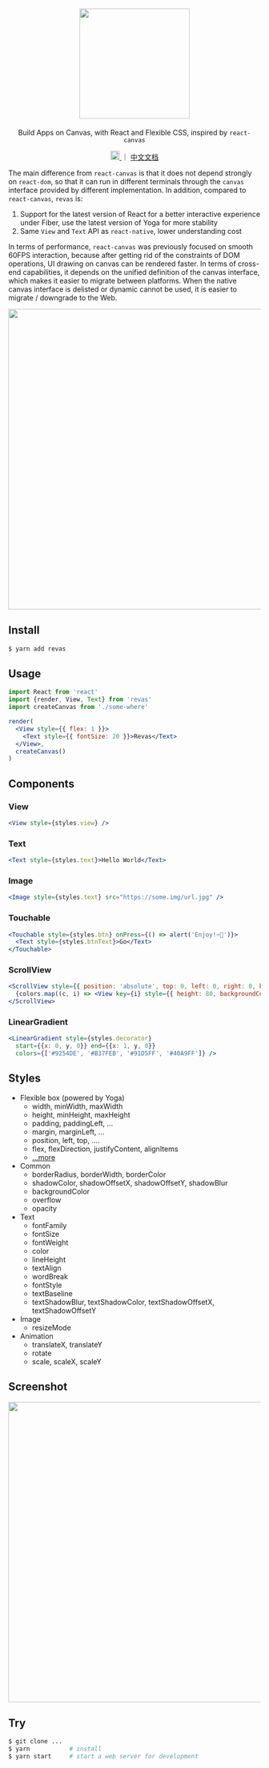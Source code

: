 <h1 align="center">
<img src="https://user-images.githubusercontent.com/5719833/74748305-3fb20680-52a3-11ea-81c3-98804dceb602.png" width=220 />
</h1>

<p align="center">
Build Apps on Canvas, with React and Flexible CSS, inspired by <code>react-canvas</code>
</p>

<p align="center">
  <a href="https://badge.fury.io/js/revas">
    <img src="https://badge.fury.io/js/revas.svg" alt="npm version" height="18">
  </a> ｜ <a href="https://github.com/pinqy520/revas/blob/master/doc/README-zh.md">中文文档</a>
</p>

The main difference from `react-canvas` is that it does not depend strongly on `react-dom`, so that it can run in different terminals through the `canvas` interface provided by different implementation. In addition, compared to `react-canvas`, `revas` is:

  1. Support for the latest version of React for a better interactive experience under Fiber, use the latest version of Yoga for more stability
  2. Same `View` and `Text` API as `react-native`, lower understanding cost

In terms of performance, `react-canvas` was previously focused on smooth 60FPS interaction, because after getting rid of the constraints of DOM operations, UI drawing on canvas can be rendered faster. In terms of cross-end capabilities, it depends on the unified definition of the canvas interface, which makes it easier to migrate between platforms. When the native canvas interface is delisted or dynamic cannot be used, it is easier to migrate / downgrade to the Web.

<p align="center">
  <img src="https://user-images.githubusercontent.com/5719833/74748350-52c4d680-52a3-11ea-9a00-f23c8f359b72.png" width=600 />
</p>

## Install

``` bash
$ yarn add revas
```

## Usage

```jsx
import React from 'react'
import {render, View, Text} from 'revas'
import createCanvas from './some-where'

render(
  <View style={{ flex: 1 }}>
    <Text style={{ fontSize: 20 }}>Revas</Text>
  </View>,
  createCanvas()
)
```

## Components

### View

```jsx
<View style={styles.view} />
```

### Text

```jsx
<Text style={styles.text}>Hello World</Text>
```

### Image

```jsx
<Image style={styles.text} src="https://some.img/url.jpg" />
```

### Touchable

```jsx
<Touchable style={styles.btn} onPress={() => alert('Enjoy!~🎉')}>
  <Text style={styles.btnText}>Go</Text>
</Touchable>
```

### ScrollView

```jsx
<ScrollView style={{ position: 'absolute', top: 0, left: 0, right: 0, bottom: 0 }}>
  {colors.map((c, i) => <View key={i} style={{ height: 80, backgroundColor: c }} />)}
</ScrollView>
```

### LinearGradient

```jsx
<LinearGradient style={styles.decorator}
  start={{x: 0, y, 0}} end={{x: 1, y, 0}} 
  colors={['#9254DE', '#B37FEB', '#91D5FF', '#40A9FF']} />
```

## Styles

- Flexible box (powered by Yoga)
  - width, minWidth, maxWidth
  - height, minHeight, maxHeight
  - padding, paddingLeft, ...
  - margin, marginLeft, ...
  - position, left, top, ....
  - flex, flexDirection, justifyContent, alignItems
  - [...more](https://github.com/pinqy520/revas/blob/master/src/revas/core/style.ts)
- Common
  - borderRadius, borderWidth, borderColor
  - shadowColor, shadowOffsetX, shadowOffsetY, shadowBlur
  - backgroundColor
  - overflow
  - opacity
- Text
  - fontFamily
  - fontSize
  - fontWeight
  - color
  - lineHeight
  - textAlign
  - wordBreak
  - fontStyle
  - textBaseline
  - textShadowBlur, textShadowColor, textShadowOffsetX, textShadowOffsetY
- Image
  - resizeMode
- Animation
  - translateX, translateY
  - rotate
  - scale, scaleX, scaleY

## Screenshot

<p align="center">
  <img src="https://user-images.githubusercontent.com/5719833/74612290-052f5900-513f-11ea-94ff-17ea50b31a50.png" width=600 />
</p>

## Try

```bash
$ git clone ...
$ yarn           # install
$ yarn start     # start a web server for development
```